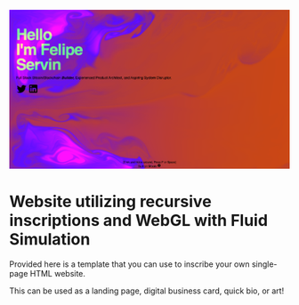 ![A preview](preview.png)
# Website utilizing recursive inscriptions and WebGL with Fluid Simulation

Provided here is a template that you can use to inscribe your own single-page HTML website.

This can be used as a landing page, digital business card, quick bio, or art!

